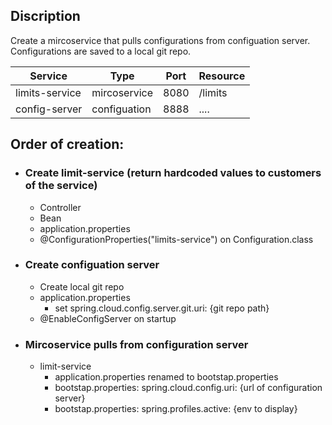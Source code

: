 
## Discription ##
Create a mircoservice that pulls configurations from configuation server.
Configurations are saved to a local git repo.


Service        |  Type      | Port   | Resource   |
-------------  |  ----      | -------|-------     |
limits-service |mircoservice| 8080   | /limits
config-server  |configuation| 8888   |....


## Order of creation: ##
* ### Create limit-service (return hardcoded values to customers of the service) ###
  * Controller
  * Bean
  * application.properties
  * @ConfigurationProperties("limits-service") on Configuration.class
  
* ### Create configuation server ###
  * Create local git repo
  * application.properties
    * set spring.cloud.config.server.git.uri: {git repo path}
  * @EnableConfigServer on startup
  
* ### Mircoservice pulls from configuration server ###
  * limit-service
    * application.properties renamed to bootstap.properties
    * bootstap.properties: spring.cloud.config.uri: {url of configuration server}
    * bootstap.properties: spring.profiles.active: {env to display}  

